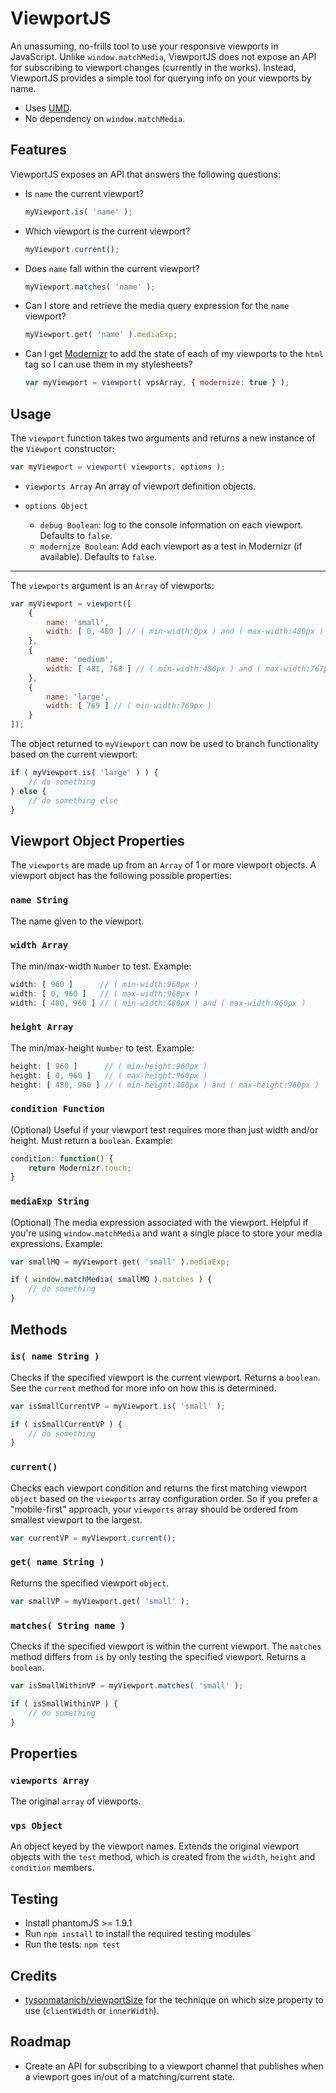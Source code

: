 # ViewportJS #

An unassuming, no-frills tool to use your responsive viewports in JavaScript. Unlike `window.matchMedia`, ViewportJS does not expose an API for subscribing to viewport changes (currently in the works). Instead, ViewportJS provides a simple tool for querying info on your viewports by name.

- Uses [UMD](https://github.com/umdjs/umd).
- No dependency on `window.matchMedia`.



## Features ##

ViewportJS exposes an API that answers the following questions:

- Is `name` the current viewport?
  
  ```js
  myViewport.is( 'name' );
  ```

- Which viewport is the current viewport?

  ```js
  myViewport.current();
  ```

- Does `name` fall within the current viewport?

  ```js
  myViewport.matches( 'name' );
  ```

- Can I store and retrieve the media query expression for the `name` viewport?

  ```js
  myViewport.get( 'name' ).mediaExp;
  ```

- Can I get [Modernizr](http://modernizr.com/) to add the state of each of my viewports to the `html` tag so I can use them in my stylesheets?

  ```js
  var myViewport = viewport( vpsArray, { modernize: true } );
  ```



## Usage ##

The `viewport` function takes two arguments and returns a new instance of the `Viewport` constructor:

```js
var myViewport = viewport( viewports, options );
```

- `viewports Array` An array of viewport definition objects.

- `options Object`  
    - `debug Boolean`: log to the console information on each viewport. Defaults to `false`.
    - `modernize Boolean`: Add each viewport as a test in Modernizr (if available). Defaults to `false`.

---

The `viewports` argument is an `Array` of viewports:

```js
var myViewport = viewport([
    {
        name: 'small',
        width: [ 0, 480 ] // ( min-width:0px ) and ( max-width:480px )
    },
    {
        name: 'medium',
        width: [ 481, 768 ] // ( min-width:480px ) and ( max-width:767px )
    },
    {
        name: 'large',
        width: [ 769 ] // ( min-width:769px )
    }
]);
```

The object returned to `myViewport` can now be used to branch functionality based on the current viewport:

```js
if ( myViewport.is( 'large' ) ) {
    // do something
} else {
    // do something else
}
```



## Viewport Object Properties ##

The `viewports` are made up from an `Array` of 1 or more viewport objects. A viewport object has the following possible properties:


### `name String` ###

The name given to the viewport.
    

### `width Array` ###

The min/max-width `Number` to test. Example:

```js  
width: [ 960 ]      // ( min-width:960px )
width: [ 0, 960 ]   // ( max-width:960px )
width: [ 480, 960 ] // ( min-width:480px ) and ( max-width:960px )
```

### `height Array` ###

The min/max-height `Number` to test. Example:

```js
height: [ 960 ]      // ( min-height:960px )
height: [ 0, 960 ]   // ( max-height:960px )
height: [ 480, 960 ] // ( min-height:480px ) and ( max-height:960px )
```

### `condition Function` ###

(Optional) Useful if your viewport test requires more than just width and/or height. Must return a `boolean`. Example:

```js
condition: function() {
    return Modernizr.touch;
}
```

### `mediaExp String` ###

(Optional) The media expression associated with the viewport. Helpful if you're using `window.matchMedia` and want a single place to store your media expressions. Example:

```js
var smallMQ = myViewport.get( 'small' ).mediaExp;

if ( window.matchMedia( smallMQ ).matches ) {
    // do something
}
```



## Methods ##

### `is( name String )` ###

Checks if the specified viewport is the current viewport. Returns a `boolean`. See the `current` method for more info on how this is determined.

```js
var isSmallCurrentVP = myViewport.is( 'small' );

if ( isSmallCurrentVP ) {
    // do something
}
```

### `current()` ###

Checks each viewport condition and returns the first matching viewport `object` based on the `viewports` array configuration order. So if you prefer a "mobile-first" approach, your `viewports` array should be ordered from smallest viewport to the largest.

```js
var currentVP = myViewport.current();
```


### `get( name String )` ###

Returns the specified viewport `object`.

```js
var smallVP = myViewport.get( 'small' );
```

### `matches( String name )` ###

Checks if the specified viewport is within the current viewport. The `matches` method differs from `is` by only testing the specified viewport. Returns a `boolean`.

```js
var isSmallWithinVP = myViewport.matches( 'small' );

if ( isSmallWithinVP ) {
    // do something
}
```



## Properties ##


### `viewports Array` ###

The original `array` of viewports.


### `vps Object` ###

An object keyed by the viewport names. Extends the original viewport objects with the `test` method, which is created from the `width`, `height` and `condition` members.



## Testing ##

- Install phantomJS >= 1.9.1
- Run `npm install` to install the required testing modules
- Run the tests: `npm test`



## Credits ##

- [tysonmatanich/viewportSize](https://github.com/tysonmatanich/viewportSize) for the technique on which size property to use (`clientWidth` or `innerWidth`).



## Roadmap ##

- Create an API for subscribing to a viewport channel that publishes when a viewport goes in/out of a matching/current state.
